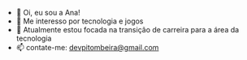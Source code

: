 - 👋 Oi, eu sou a Ana! 
- 👀 Me interesso por tecnologia e jogos
- 🌱 Atualmente estou focada na transição de carreira para a área da tecnologia
- 📫 contate-me: devpitombeira@gmail.com 

<!---
pitombeiraanaa/pitombeiraanaa is a ✨ special ✨ repository because its `README.md` (this file) appears on your GitHub profile.
You can click the Preview link to take a look at your changes.
--->
